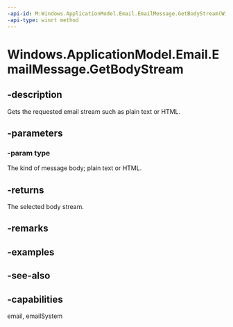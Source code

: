 ```yaml
---
-api-id: M:Windows.ApplicationModel.Email.EmailMessage.GetBodyStream(Windows.ApplicationModel.Email.EmailMessageBodyKind)
-api-type: winrt method
---
```


<!-- Method syntax
public Windows.Storage.Streams.IRandomAccessStreamReference GetBodyStream(Windows.ApplicationModel.Email.EmailMessageBodyKind type)
-->

# Windows.ApplicationModel.Email.EmailMessage.GetBodyStream

## -description
Gets the requested email stream such as plain text or HTML.

## -parameters
### -param type
The kind of message body; plain text or HTML.

## -returns
The selected body stream.

## -remarks

## -examples

## -see-also

## -capabilities
email, emailSystem
